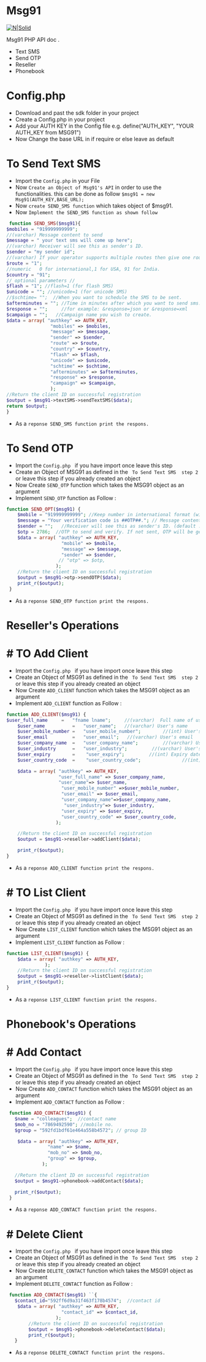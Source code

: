 # Msg91

[![N|Solid](http://images.jdmagicbox.com/indore/t9/0731px731.x731.130801124923.p7t9/catalogue/msg-91-indore-irrtl.jpg)](https://nodesource.com/products/nsolid)

Msg91 PHP API doc .

  - Text SMS
  - Send OTP
  - Reseller
  - Phonebook
 
# Config.php
- Download and past the sdk folder in your project 
- Create a Config.php in your project
- Add your AUTH KEY in the Config file 
 e.g. define("AUTH_KEY", "YOUR AUTH_KEY from MSG91")
- Now Change the base URL in if require or else leave as default

# To Send Text SMS

  - Import the ``Config.php`` in your File  
  - Now ``Create an Object of Msg91's API`` in order to use the functionalities. this can be done as follow
  ``$msg91 = new Msg91(AUTH_KEY,BASE_URL);``
- Now ``create SEND_SMS function`` which takes object of $msg91.
- Now ``Implement the SEND_SMS function as shown follow``
```php
 function SEND_SMS($msg91){
$mobiles = "919999999999";
//(varchar)	Message content to send
$message = " your text sms will come up here";
//(varchar)	Receiver will see this as sender's ID.
$sender = "my sender id";
//(varchar)	If your operator supports multiple routes then give one route name. Eg: route=1 for promotional, route=4 for transactional SMS.
$route = "1";
//numeric	0 for international,1 for USA, 91 for India.
$country = "91";
// optional parameters //
$flash = "1"; //flash=1 (for flash SMS)
$unicode = ""; //unicode=1 (for unicode SMS)
//$schtime= "";  //When you want to schedule the SMS to be sent.
$afterminutes = ""; //Time in minutes after which you want to send sms.
$response = "";     //for example: &response=json or &response=xml
$campaign = "";   //Campaign name you wish to create.
$data = array( "authkey" => AUTH_KEY,
                "mobiles" => $mobiles,
                "message" => $message,
                "sender" => $sender,
                "route" => $route,
                "country" => $country,
                "flash" => $flash,
                "unicode" => $unicode,
                "schtime" => $schtime,
                "afterminutes" => $afterminutes,
                "response" => $response,
                "campaign" => $campaign,
                );
//Return the client ID on successful registration
$output = $msg91->textSMS->sendTextSMS($data);
return $output;
} 
```

- As a ``reponse SEND_SMS function print the respons.``

# To Send  OTP
- Import the ``Config.php `` if you have import once leave this step
- Create an Object of MSG91 as defined in the `` To Send Text SMS  step 2`` or leave this step if you already created an object 
- Now Create `` SEND_OTP `` function which takes the MSG91 object as an argument
- Implement ``SEND_OTP`` function as Follow :

```php
function SEND_OPT($msg91) {
	$mobile = "919999999999"; //Keep number in international format (with country code)
	$message = "Your verification code is ##OTP##."; // Message content to send. (default : Your verification code is ##OTP##.)
	$sender = "";   //Receiver will see this as sender's ID. (default : OTPSMS)
	$otp = 2786;  //OTP to send and verify. If not sent, OTP will be generated.
	$data = array( "authkey" => AUTH_KEY,
		            "mobile" => $mobile,
		            "message" => $message,
		            "sender" => $sender,
		           // "otp" => $otp,
	              );
	//Return the client ID on successful registration
	$output = $msg91->otp->sendOTP($data);
	print_r($output);
 }

```

- As a ``reponse SEND_OTP function print the respons.``

# Reseller's Operations
# # TO Add Client
- Import the ``Config.php `` if you have import once leave this step
- Create an Object of MSG91 as defined in the `` To Send Text SMS  step 2`` or leave this step if you already created an object 
- Now Create `` ADD_CLIENT `` function which takes the MSG91 object as an argument
- Implement ``ADD_CLIENT`` function as Follow :


```php
function ADD_CLIENT($msg91) {
$user_full_name     =   "fname lname";     //(varchar)	Full name of user
	$user_name          =   "user_name";   //(varchar) User's name
	$user_mobile_number =   "user_mobile_number";        //(int) User's mobile
	$user_email         =   "user_email";   //(varchar) User's email
	$user_company_name  =   "user_company_name";         //(varchar) User's company name
	$user_industry      =   "user_industry";         //(varchar) User's industry
	$user_expiry        =    "user_expiry";         //(int) Expiry date of user's account
	$user_country_code  =    "user_country_code";               //(int) User country code

	$data = array( "authkey" => AUTH_KEY,
	               "user_full_name" => $user_company_name,  
	               "user_name"=> $user_name,           
	                "user_mobile_number" =>$user_mobile_number,
	                "user_email" => $user_email,       
	                "user_company_name"=>$user_company_name,  
	                 "user_industry"=> $user_industry,    
	                "user_expiry" => $user_expiry,      
	                "user_country_code" => $user_country_code,
	              );

	//Return the client ID on successful registration
	$output = $msg91->reseller->addClient($data);

	print_r($output);
}

```

- As a ``reponse ADD_CLIENT function print the respons.``


# # TO List Client
- Import the ``Config.php `` if you have import once leave this step
- Create an Object of MSG91 as defined in the `` To Send Text SMS  step 2`` or leave this step if you already created an object 
- Now Create `` LIST_CLIENT `` function which takes the MSG91 object as an argument
- Implement ``LIST_CLIENT`` function as Follow :


```php
function LIST_CLIENT($msg91) {
	$data = array( "authkey" => AUTH_KEY,
              );
	//Return the client ID on successful registration
	$output = $msg91->reseller->listClient($data);
	print_r($output);
} 
```

- As a ``reponse LIST_CLIENT function print the respons.``

# Phonebook's Operations

# # Add Contact
- Import the ``Config.php `` if you have import once leave this step
- Create an Object of MSG91 as defined in the `` To Send Text SMS  step 2`` or leave this step if you already created an object 
- Now Create `` ADD_CONTACT `` function which takes the MSG91 object as an argument
- Implement ``ADD_CONTACT`` function as Follow :
 ```php
  function ADD_CONTACT($msg91) {
    $name = "colleagues";  //contact name
    $mob_no = "7869492590"; //mobile no.
    $group = "592fd1bdf61e464a558b4572"; // group ID
 
     $data = array( "authkey" => AUTH_KEY,
	            "name" => $name,
	            "mob_no" => $mob_no,
	            "group" => $group,
              );

	//Return the client ID on successful registration
	$output = $msg91->phonebook->addContact($data);

	print_r($output);
  }
  ```
  
- As a ``reponse ADD_CONTACT function print the respons.``

# # Delete Client
- Import the ``Config.php `` if you have import once leave this step
- Create an Object of MSG91 as defined in the `` To Send Text SMS  step 2`` or leave this step if you already created an object 
- Now Create `` DELETE_CONTACT `` function which takes the MSG91 object as an argument
- Implement ``DELETE_CONTACT`` function as Follow :
```php
 function ADD_CONTACT($msg91) ``{
   $contact_id="592ff6d9a31f463f178b4574";  //contact id
	$data = array( "authkey" => AUTH_KEY,
		            "contact_id" => $contact_id,
		          );
		//Return the client ID on successful registration
		$output = $msg91->phonebook->deleteContact($data);
		print_r($output); 
   } 
   ```

  
- As a ``reponse DELETE_CONTACT function print the respons.``

